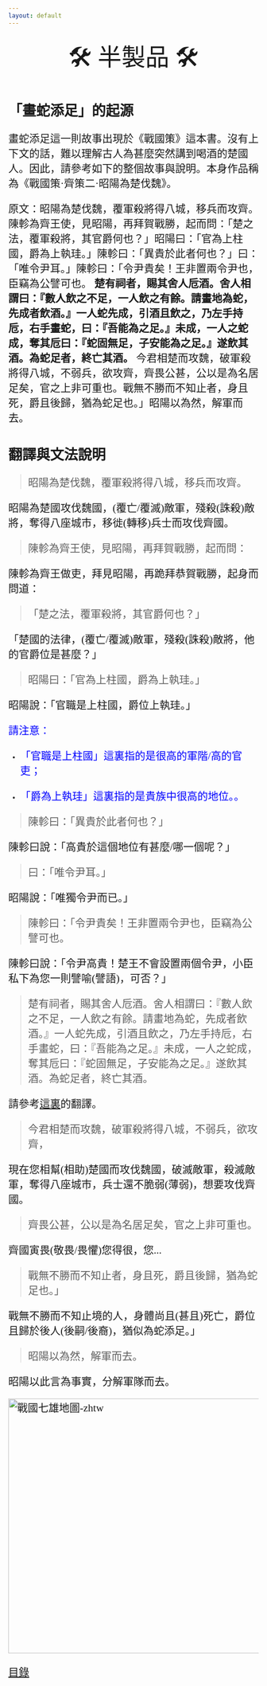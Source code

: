 ```yaml
---
layout: default
---
```

<head>
  <!-- ... -->
  <link rel="stylesheet" type="text/css" href="https://fonts.googleapis.com/earlyaccess/cwtexkai.css">
  <style>
    body {
     font-family: "cwTeXKai", serif;
    }
    p.big {
      line-height: 3;
      font-size: x-large;
    }
    p {
      font-size: 1.5em;
    }
    </style>
</head>

<center>
  <p> <font size="16">🚧🛠 半製品 🛠🚧</font> </p>
</center>

# 「畫蛇添足」的起源

畫蛇添足這一則故事出現於《戰國策》這本書。沒有上下文的話，難以理解古人為甚麼突然講到喝酒的楚國人。因此，請參考如下的整個故事與說明。本身作品稱為《戰國策·齊策二·昭陽為楚伐魏》。

原文：昭陽為楚伐魏，覆軍殺將得八城，移兵而攻齊。陳軫為齊王使，見昭陽，再拜賀戰勝，起而問：「楚之法，覆軍殺將，其官爵何也？」昭陽曰：「官為上柱國，爵為上執珪。」陳軫曰：「異貴於此者何也？」曰：「唯令尹耳。」陳軫曰：「令尹貴矣！王非置兩令尹也，臣竊為公譬可也。 **楚有祠者，賜其舍人卮酒。舍人相謂曰：『數人飲之不足，一人飲之有餘。請畫地為蛇，先成者飲酒。』一人蛇先成，引酒且飲之，乃左手持卮，右手畫蛇，曰：『吾能為之足。』未成，一人之蛇成，奪其卮曰：『蛇固無足，子安能為之足。』遂飲其酒。為蛇足者，終亡其酒。** 今君相楚而攻魏，破軍殺將得八城，不弱兵，欲攻齊，齊畏公甚，公以是為名居足矣，官之上非可重也。戰無不勝而不知止者，身且死，爵且後歸，猶為蛇足也。」昭陽以為然，解軍而去。

# 翻譯與文法說明

> 昭陽為楚伐魏，覆軍殺將得八城，移兵而攻齊。

昭陽為楚國攻伐魏國，(覆亡/覆滅)敵軍，殘殺(誅殺)敵將，奪得八座城市，移徙(轉移)兵士而攻伐齊國。

> 陳軫為齊王使，見昭陽，再拜賀戰勝，起而問：

陳軫為齊王做吏，拜見昭陽，再跪拜恭賀戰勝，起身而問道：

>「楚之法，覆軍殺將，其官爵何也？」

「楚國的法律，(覆亡/覆滅)敵軍，殘殺(誅殺)敵將，他的官爵位是甚麼？」

> 昭陽曰：「官為上柱國，爵為上執珪。」

昭陽說：「官職是上柱國，爵位上執珪。」

<a style="color:blue;"> 請注意：</a>
- <p style="color:blue;">「官職是上柱國」這裏指的是很高的軍階/高的官吏；</p>
- <p style="color:blue;">「爵為上執珪」這裏指的是貴族中很高的地位。。</p>

> 陳軫曰：「異貴於此者何也？」

陳軫曰說：「高貴於這個地位有甚麼/哪一個呢？」

> 曰：「唯令尹耳。」

昭陽說：「唯獨令尹而已。」

> 陳軫曰：「令尹貴矣！王非置兩令尹也，臣竊為公譬可也。

陳軫曰說：「令尹高貴！楚王不會設置兩個令尹，小臣私下為您一則譬喻(譬語)，可否？」

> 楚有祠者，賜其舍人卮酒。舍人相謂曰：『數人飲之不足，一人飲之有餘。請畫地為蛇，先成者飲酒。』一人蛇先成，引酒且飲之，乃左手持卮，右手畫蛇，曰：『吾能為之足。』未成，一人之蛇成，奪其卮曰：『蛇固無足，子安能為之足。』遂飲其酒。為蛇足者，終亡其酒。

請參考[這裏](https://wenyanwen.org/pages/白話文/入門/畫蛇添足.html)的翻譯。

> 今君相楚而攻魏，破軍殺將得八城，不弱兵，欲攻齊，

現在您相幫(相助)楚國而攻伐魏國，破滅敵軍，殺滅敵軍，奪得八座城市，兵士還不脆弱(薄弱)，想要攻伐齊國。

> 齊畏公甚，公以是為名居足矣，官之上非可重也。

齊國寅畏(敬畏/畏懼)您得很，您...

> 戰無不勝而不知止者，身且死，爵且後歸，猶為蛇足也。」

戰無不勝而不知止境的人，身體尚且(甚且)死亡，爵位且歸於後人(後嗣/後裔)，猶似為蛇添足。」

> 昭陽以為然，解軍而去。

昭陽以此言為事實，分解軍隊而去。

<a title="丁志仁, CC BY-SA 3.0 &lt;https://creativecommons.org/licenses/by-sa/3.0&gt;, via Wikimedia Commons" href="https://commons.wikimedia.org/wiki/File:%E6%88%B0%E5%9C%8B%E4%B8%83%E9%9B%84%E5%9C%B0%E5%9C%96-zhtw.png"><img width="512" alt="戰國七雄地圖-zhtw" src="https://upload.wikimedia.org/wikipedia/commons/thumb/4/46/%E6%88%B0%E5%9C%8B%E4%B8%83%E9%9B%84%E5%9C%B0%E5%9C%96-zhtw.png/512px-%E6%88%B0%E5%9C%8B%E4%B8%83%E9%9B%84%E5%9C%B0%E5%9C%96-zhtw.png?20181015152633"></a>

[目錄](https://wenyanwen.org)
